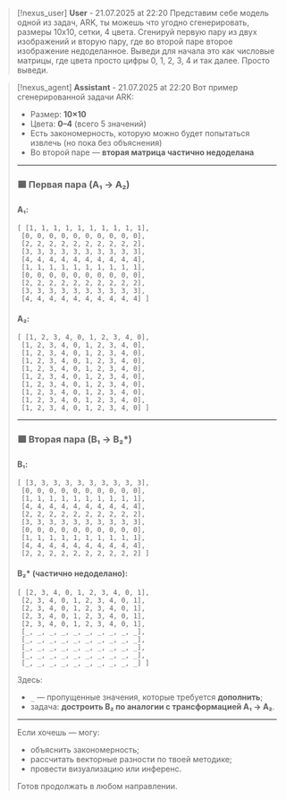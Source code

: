 >[!nexus_user] **User** - 21.07.2025 at 22:20
> Представим себе модель одной из задач, ARK, ты можешь что угодно сгенерировать, размеры 10х10, сетки, 4 цвета. Сгенируй первую пару из двух изображений и вторую пару, где во второй паре второе изображение недоделанное. Выведи для начала это как числовые матрицы, где цвета просто цифры 0, 1, 2, 3, 4 и так далее. Просто выведи.
<!-- UID: 33a57ec1-af08-4569-8b48-1be280ca6f26 -->




>[!nexus_agent] **Assistant** - 21.07.2025 at 22:20
> Вот пример сгенерированной задачи ARK:
> 
> - Размер: **10×10**
> - Цвета: **0–4** (всего 5 значений)
> - Есть закономерность, которую можно будет попытаться извлечь (но пока без объяснения)
> - Во второй паре — **вторая матрица частично недоделана**
> 
> ---
> 
> ### 🟦 Первая пара (A₁ → A₂)
> 
> #### A₁:
> ```
> [ [1, 1, 1, 1, 1, 1, 1, 1, 1, 1],
>  [0, 0, 0, 0, 0, 0, 0, 0, 0, 0],
>  [2, 2, 2, 2, 2, 2, 2, 2, 2, 2],
>  [3, 3, 3, 3, 3, 3, 3, 3, 3, 3],
>  [4, 4, 4, 4, 4, 4, 4, 4, 4, 4],
>  [1, 1, 1, 1, 1, 1, 1, 1, 1, 1],
>  [0, 0, 0, 0, 0, 0, 0, 0, 0, 0],
>  [2, 2, 2, 2, 2, 2, 2, 2, 2, 2],
>  [3, 3, 3, 3, 3, 3, 3, 3, 3, 3],
>  [4, 4, 4, 4, 4, 4, 4, 4, 4, 4] ]
> ```
> 
> #### A₂:
> ```
> [ [1, 2, 3, 4, 0, 1, 2, 3, 4, 0],
>  [1, 2, 3, 4, 0, 1, 2, 3, 4, 0],
>  [1, 2, 3, 4, 0, 1, 2, 3, 4, 0],
>  [1, 2, 3, 4, 0, 1, 2, 3, 4, 0],
>  [1, 2, 3, 4, 0, 1, 2, 3, 4, 0],
>  [1, 2, 3, 4, 0, 1, 2, 3, 4, 0],
>  [1, 2, 3, 4, 0, 1, 2, 3, 4, 0],
>  [1, 2, 3, 4, 0, 1, 2, 3, 4, 0],
>  [1, 2, 3, 4, 0, 1, 2, 3, 4, 0],
>  [1, 2, 3, 4, 0, 1, 2, 3, 4, 0] ]
> ```
> 
> ---
> 
> ### 🟩 Вторая пара (B₁ → B₂*)
> 
> #### B₁:
> ```
> [ [3, 3, 3, 3, 3, 3, 3, 3, 3, 3],
>  [0, 0, 0, 0, 0, 0, 0, 0, 0, 0],
>  [1, 1, 1, 1, 1, 1, 1, 1, 1, 1],
>  [4, 4, 4, 4, 4, 4, 4, 4, 4, 4],
>  [2, 2, 2, 2, 2, 2, 2, 2, 2, 2],
>  [3, 3, 3, 3, 3, 3, 3, 3, 3, 3],
>  [0, 0, 0, 0, 0, 0, 0, 0, 0, 0],
>  [1, 1, 1, 1, 1, 1, 1, 1, 1, 1],
>  [4, 4, 4, 4, 4, 4, 4, 4, 4, 4],
>  [2, 2, 2, 2, 2, 2, 2, 2, 2, 2] ]
> ```
> 
> #### B₂* (частично недоделано):
> ```
> [ [2, 3, 4, 0, 1, 2, 3, 4, 0, 1],
>  [2, 3, 4, 0, 1, 2, 3, 4, 0, 1],
>  [2, 3, 4, 0, 1, 2, 3, 4, 0, 1],
>  [2, 3, 4, 0, 1, 2, 3, 4, 0, 1],
>  [2, 3, 4, 0, 1, 2, 3, 4, 0, 1],
>  [_, _, _, _, _, _, _, _, _, _],
>  [_, _, _, _, _, _, _, _, _, _],
>  [_, _, _, _, _, _, _, _, _, _],
>  [_, _, _, _, _, _, _, _, _, _],
>  [_, _, _, _, _, _, _, _, _, _] ]
> ```
> 
> Здесь:
> - `_` — пропущенные значения, которые требуется **дополнить**;
> - задача: **достроить B₂ по аналогии с трансформацией A₁ → A₂**.
> 
> ---
> 
> Если хочешь — могу:
> - объяснить закономерность;
> - рассчитать векторные разности по твоей методике;
> - провести визуализацию или инференс.
> 
> Готов продолжать в любом направлении.
<!-- UID: c38d8b36-dc54-43b3-b224-d74d09c6b4ab -->